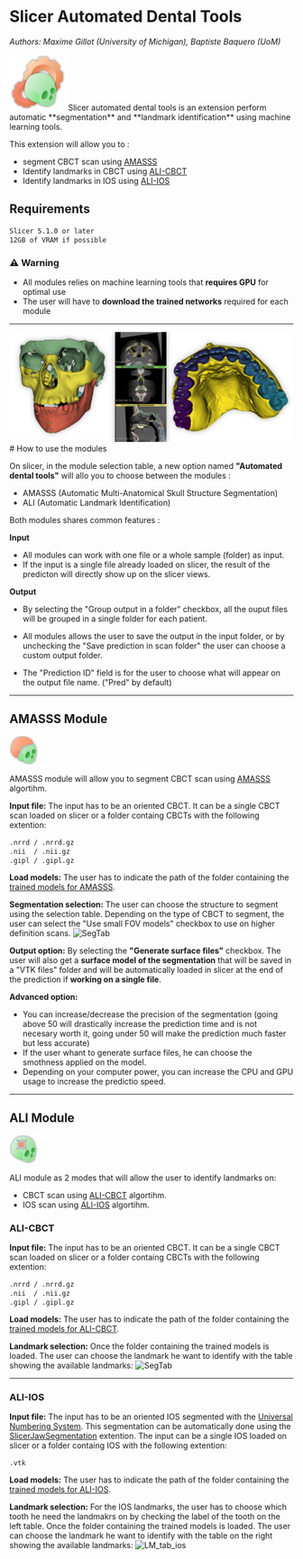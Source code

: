 # Slicer Automated Dental Tools 

_Authors: Maxime Gillot (University of Michigan), Baptiste Baquero (UoM)_


<img src="SlicerAutomaticTools.png" alt="Extension Logo" width="100"/>
Slicer automated dental tools is an extension perform automatic **segmentation** and **landmark identification** using machine learning tools.



This extension will allow you to :
- segment CBCT scan using [AMASSS](https://github.com/Maxlo24/AMASSS_CBCT)
- Identify landmarks in CBCT using [ALI-CBCT](https://github.com/Maxlo24/ALI_CBCT)
- Identify landmarks in IOS using [ALI-IOS](https://github.com/baptistebaquero/ALIDDM)


## Requirements 

```
Slicer 5.1.0 or later
12GB of VRAM if possible
```

### :warning: Warning

- All modules relies on machine learning tools that **requires GPU** for optimal use
- The user will have to **download the trained networks**  required for each module

---

<img src="ADT-exemple.png" alt="Exemples"/>
# How to use the modules

On slicer, in the module selection table, a new option named **"Automated dental tools"** will allo you to choose between the modules :
- AMASSS (Automatic Multi-Anatomical Skull Structure Segmentation)
- ALI (Automatic Landmark Identification)

Both modules shares common features :

**Input**
- All modules can work with one file or a whole sample (folder) as input.
- If the input is a single file already loaded on slicer, the result of the predicton will directly show up on the slicer views.

**Output**
- By selecting the "Group output in a folder" checkbox, all the ouput files will be grouped in a single folder for each patient.

- All modules allows the user to save the output in the input folder, or by unchecking the "Save prediction in scan folder" the user can choose a custom output folder.

- The "Prediction ID" field is for the user to choose what will appear on the output file name. ("Pred" by default) 

---

## AMASSS Module
<img src="AMASSS/Resources/Icons/AMASSS.png" alt="Extension Logo" width="50"/>

AMASSS module will allow you to segment CBCT scan using [AMASSS](https://github.com/Maxlo24/AMASSS_CBCT) algortihm.

**Input file:**
The input has to be an oriented CBCT.
It can be a single CBCT scan loaded on slicer or a folder containg CBCTs with the following extention:
```
.nrrd / .nrrd.gz
.nii  / .nii.gz
.gipl / .gipl.gz
```
**Load models:**
The user has to indicate the path of the folder containing the [trained models for AMASSS](https://github.com/Maxlo24/AMASSS_CBCT/releases/download/v1.0.1/ALL_NEW_MODELS.zip).


**Segmentation selection:**
The user can choose the structure to segment using the selection table.
Depending on the type of CBCT to segment, the user can select the "Use small FOV models" checkbox to use on higher definition scans.
![SegTab](https://user-images.githubusercontent.com/46842010/180010213-242a7e35-a16c-4ccd-b0c2-aaadae9b15c6.png)


**Output option:**
By selecting the **"Generate surface files"** checkbox. The user will also get a **surface model of the segmentation** that will be saved in a "VTK files" folder and will be automatically loaded in slicer at the end of the prediction if **working on a single file**.

**Advanced option:**
- You can increase/decrease the precision of the segmentation (going above 50 will drastically increase the prediction time and is not necesary worth it, going under 50 will make the prediction much faster but less accurate)
- If the user whant to generate surface files, he can choose the smothness applied on the model.
- Depending on your computer power, you can increase the CPU and GPU usage to increase the predictio speed.

---

## ALI Module
<img src="ALI/Resources/Icons/ALI.png" alt="Extension Logo" width="50"/>

ALI module as 2 modes that will allow the user to identify landmarks on:
- CBCT scan using [ALI-CBCT](https://github.com/Maxlo24/ALI_CBCT) algortihm.
- IOS scan using [ALI-IOS](https://github.com/baptistebaquero/ALIDDM) algortihm.



### ALI-CBCT
**Input file:**
The input has to be an oriented CBCT.
It can be a single CBCT scan loaded on slicer or a folder containg CBCTs with the following extention:
```
.nrrd / .nrrd.gz
.nii  / .nii.gz
.gipl / .gipl.gz
```
**Load models:**
The user has to indicate the path of the folder containing the [trained models for ALI-CBCT](https://github.com/Maxlo24/ALI_CBCT/releases/tag/v0.1-models).

**Landmark selection:**
Once the folder containing the trained models is loaded. The user can choose the landmark he want to identify with the table showing the available landmarks:
![SegTab](https://user-images.githubusercontent.com/46842010/180010603-37dce4c3-e7f8-4b3a-98a1-2874918320cb.png)

---

### ALI-IOS

**Input file:**
The input has to be an oriented IOS segmented with the [Universal Numbering System](https://en.wikipedia.org/wiki/Universal_Numbering_System).
This segmentation can be automatically done using the [SlicerJawSegmentation](https://github.com/MathieuLeclercq/SlicerJawSegmentation) extention.
The input can be a single IOS loaded on slicer or a folder containg IOS with the following extention:
```
.vtk
```

**Load models:**
The user has to indicate the path of the folder containing the [trained models for ALI-IOS](https://github.com/baptistebaquero/ALIDDM/releases/tag/v1.0.3).

**Landmark selection:**
For the IOS landmarks, the user has to choose which tooth he need the landmakrs on by checking the label of the tooth on the left table.
Once the folder containing the trained models is loaded. The user can choose the landmark he want to identify with the table on the right showing the available landmarks:
![LM_tab_ios](https://user-images.githubusercontent.com/46842010/180010083-4f7b6e31-edd3-41a2-a696-6a6a1a4d9260.png)


